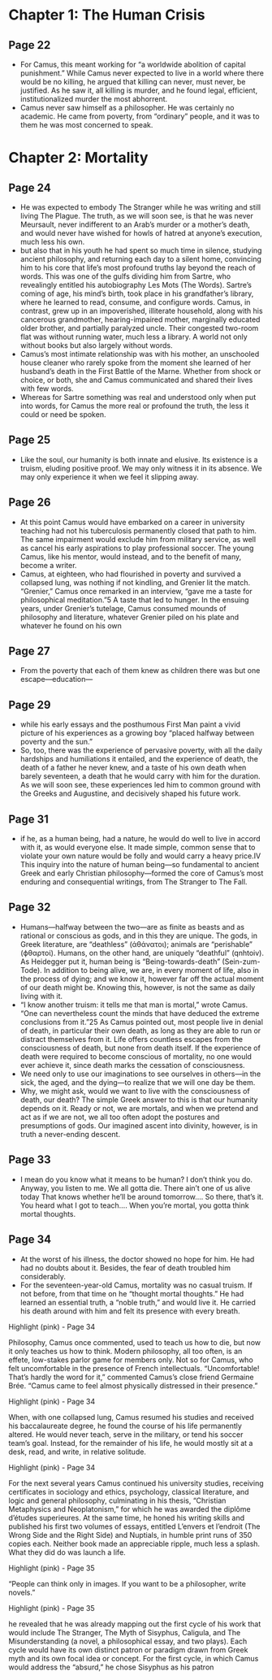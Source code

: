 # Chapter 1: The Human Crisis
## Page 22
- For Camus, this meant working for “a worldwide abolition of capital punishment.” While Camus never expected to live in a world where there would be no killing, he argued that killing can never, must never, be justified. As he saw it, all killing is murder, and he found legal, efficient, institutionalized murder the most abhorrent.
- Camus never saw himself as a philosopher. He was certainly no academic. He came from poverty, from “ordinary” people, and it was to them he was most concerned to speak.
# Chapter 2: Mortality
## Page 24
- He was expected to embody The Stranger while he was writing and still living The Plague. The truth, as we will soon see, is that he was never Meursault, never indifferent to an Arab’s murder or a mother’s death, and would never have wished for howls of hatred at anyone’s execution, much less his own.
- but also that in his youth he had spent so much time in silence, studying ancient philosophy, and returning each day to a silent home, convincing him to his core that life’s most profound truths lay beyond the reach of words. This was one of the gulfs dividing him from Sartre, who revealingly entitled his autobiography Les Mots (The Words). Sartre’s coming of age, his mind’s birth, took place in his grandfather’s library, where he learned to read, consume, and configure words. Camus, in contrast, grew up in an impoverished, illiterate household, along with his cancerous grandmother, hearing-impaired mother, marginally educated older brother, and partially paralyzed uncle. Their congested two-room flat was without running water, much less a library. A world not only without books but also largely without words.
- Camus’s most intimate relationship was with his mother, an unschooled house cleaner who rarely spoke from the moment she learned of her husband’s death in the First Battle of the Marne. Whether from shock or choice, or both, she and Camus communicated and shared their lives with few words.
- Whereas for Sartre something was real and understood only when put into words, for Camus the more real or profound the truth, the less it could or need be spoken.
## Page 25
- Like the soul, our humanity is both innate and elusive. Its existence is a truism, eluding positive proof. We may only witness it in its absence. We may only experience it when we feel it slipping away.
## Page 26
- At this point Camus would have embarked on a career in university teaching had not his tuberculosis permanently closed that path to him. The same impairment would exclude him from military service, as well as cancel his early aspirations to play professional soccer. The young Camus, like his mentor, would instead, and to the benefit of many, become a writer.
- Camus, at eighteen, who had flourished in poverty and survived a collapsed lung, was nothing if not kindling, and Grenier lit the match. “Grenier,” Camus once remarked in an interview, “gave me a taste for philosophical meditation.”5 A taste that led to hunger. In the ensuing years, under Grenier’s tutelage, Camus consumed mounds of philosophy and literature, whatever Grenier piled on his plate and whatever he found on his own
## Page 27
- From the poverty that each of them knew as children there was but one escape—education—
## Page 29
- while his early essays and the posthumous First Man paint a vivid picture of his experiences as a growing boy “placed halfway between poverty and the sun.”
- So, too, there was the experience of pervasive poverty, with all the daily hardships and humiliations it entailed, and the experience of death, the death of a father he never knew, and a taste of his own death when barely seventeen, a death that he would carry with him for the duration. As we will soon see, these experiences led him to common ground with the Greeks and Augustine, and decisively shaped his future work.
## Page 31
- if he, as a human being, had a nature, he would do well to live in accord with it, as would everyone else. It made simple, common sense that to violate your own nature would be folly and would carry a heavy price.IV This inquiry into the nature of human being—so fundamental to ancient Greek and early Christian philosophy—formed the core of Camus’s most enduring and consequential writings, from The Stranger to The Fall.
## Page 32
- Humans—halfway between the two—are as finite as beasts and as rational or conscious as gods, and in this they are unique. The gods, in Greek literature, are “deathless” (άθάνατοι); animals are “perishable” (ϕθαρτοί). Humans, on the other hand, are uniquely “deathful” (qnhtoiv). As Heidegger put it, human being is “Being-towards-death” (Sein-zum-Tode). In addition to being alive, we are, in every moment of life, also in the process of dying; and we know it, however far off the actual moment of our death might be. Knowing this, however, is not the same as daily living with it.
- “I know another truism: it tells me that man is mortal,” wrote Camus. “One can nevertheless count the minds that have deduced the extreme conclusions from it.”25 As Camus pointed out, most people live in denial of death, in particular their own death, as long as they are able to run or distract themselves from it. Life offers countless escapes from the consciousness of death, but none from death itself. If the experience of death were required to become conscious of mortality, no one would ever achieve it, since death marks the cessation of consciousness.
- We need only to use our imaginations to see ourselves in others—in the sick, the aged, and the dying—to realize that we will one day be them.
- Why, we might ask, would we want to live with the consciousness of death, our death? The simple Greek answer to this is that our humanity depends on it. Ready or not, we are mortals, and when we pretend and act as if we are not, we all too often adopt the postures and presumptions of gods. Our imagined ascent into divinity, however, is in truth a never-ending descent.
## Page 33
- I mean do you know what it means to be human? I don’t think you do. Anyway, you listen to me. We all gotta die. There ain’t one of us alive today That knows whether he’ll be around tomorrow…. So there, that’s it. You heard what I got to teach…. When you’re mortal, you gotta think mortal thoughts.
## Page 34
- At the worst of his illness, the doctor showed no hope for him. He had had no doubts about it. Besides, the fear of death troubled him considerably.
- For the seventeen-year-old Camus, mortality was no casual truism. If not before, from that time on he “thought mortal thoughts.” He had learned an essential truth, a “noble truth,” and would live it. He carried his death around with him and felt its presence with every breath.

Highlight (pink) - Page 34

Philosophy, Camus once commented, used to teach us how to die, but now it only teaches us how to think. Modern philosophy, all too often, is an effete, low-stakes parlor game for members only. Not so for Camus, who felt uncomfortable in the presence of French intellectuals. “Uncomfortable! That’s hardly the word for it,” commented Camus’s close friend Germaine Brée. “Camus came to feel almost physically distressed in their presence.”

Highlight (pink) - Page 34

When, with one collapsed lung, Camus resumed his studies and received his baccalaureate degree, he found the course of his life permanently altered. He would never teach, serve in the military, or tend his soccer team’s goal. Instead, for the remainder of his life, he would mostly sit at a desk, read, and write, in relative solitude.

Highlight (pink) - Page 34

For the next several years Camus continued his university studies, receiving certificates in sociology and ethics, psychology, classical literature, and logic and general philosophy, culminating in his thesis, “Christian Metaphysics and Neoplatonism,” for which he was awarded the diplôme d’études superieures. At the same time, he honed his writing skills and published his first two volumes of essays, entitled L’envers et l’endroit (The Wrong Side and the Right Side) and Nuptials, in humble print runs of 350 copies each. Neither book made an appreciable ripple, much less a splash. What they did do was launch a life.

Highlight (pink) - Page 35

“People can think only in images. If you want to be a philosopher, write novels.”

Highlight (pink) - Page 35

he revealed that he was already mapping out the first cycle of his work that would include The Stranger, The Myth of Sisyphus, Caligula, and The Misunderstanding (a novel, a philosophical essay, and two plays). Each cycle would have its own distinct patron or paradigm drawn from Greek myth and its own focal idea or concept. For the first cycle, in which Camus would address the “absurd,” he chose Sisyphus as his patron